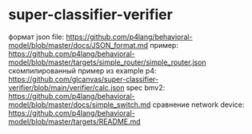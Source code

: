 # super-classifier-verifier

формат json file: https://github.com/p4lang/behavioral-model/blob/master/docs/JSON_format.md
пример: https://github.com/p4lang/behavioral-model/blob/master/targets/simple_router/simple_router.json
скомпилированный пример из example p4: https://github.com/glcanvas/super-classifier-verifier/blob/main/verifier/calc.json
spec bmv2: https://github.com/p4lang/behavioral-model/blob/master/docs/simple_switch.md
сравнение network device: https://github.com/p4lang/behavioral-model/blob/master/targets/README.md

